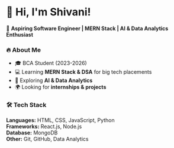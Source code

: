 # 👋 Hi, I'm Shivani!  
🚀 **Aspiring Software Engineer | MERN Stack | AI & Data Analytics Enthusiast**  

### 🔥 About Me  
- 🎓 BCA Student (2023-2026)  
- 💻 Learning **MERN Stack & DSA** for big tech placements  
- 🤖 Exploring **AI & Data Analytics**  
- 🌍 Looking for **internships & projects**  

### 🛠️ Tech Stack  
**Languages:** HTML, CSS, JavaScript, Python  
**Frameworks:** React.js, Node.js  
**Database:** MongoDB  
**Other:** Git, GitHub, Data Analytics   


<!---
shivani-bca/shivani-bca is a ✨ special ✨ repository because its `README.md` (this file) appears on your GitHub profile.
You can click the Preview link to take a look at your changes.
--->
